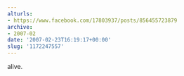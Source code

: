```yaml
---
alturls:
- https://www.facebook.com/17803937/posts/856455723879
archive:
- 2007-02
date: '2007-02-23T16:19:17+00:00'
slug: '1172247557'
---
```


alive.

